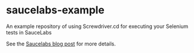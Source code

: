 # saucelabs-example
An example repository of using Screwdriver.cd for executing your Selenium tests in SauceLabs

See the [Saucelabs blog post](http://blog.screwdriver.cd/post/161515128762/sauce-labs-testing-with-screwdriver) for more details.
